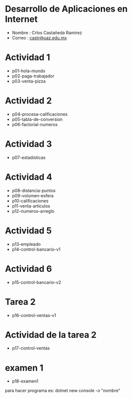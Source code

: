 # Desarrollo de Aplicaciones en Internet

- Nombre : Crlos Castañeda Ramirez
- Correo : castr@uaz.edu.mx

# Actividad 1

- p01-hola-mundo
- p02-paga-trabajador
- p03-venta-pizza

# Actividad 2

- p04-procesa-calificaciones
- p05-tabla-de-conversion
- p06-factorial-numeros

# Actividad 3
- p07-estadisticas

# Actividad 4
- p08-distancia-puntos
- p09-volumen-esfera
- p10-calificaciones
- p11-venta-articulos
- p12-numeros-arreglo

# Actividad 5

- p13-empleado
- p14-control-bancario-v1

# Actividad 6 
- p15-control-bancario-v2

# Tarea 2
- p16-control-ventas-v1 

# Actividad de la tarea 2
- p17-control-ventas

# examen 1
- p18-examen1

para hacer programa es: dotnet new console -o "nombre"